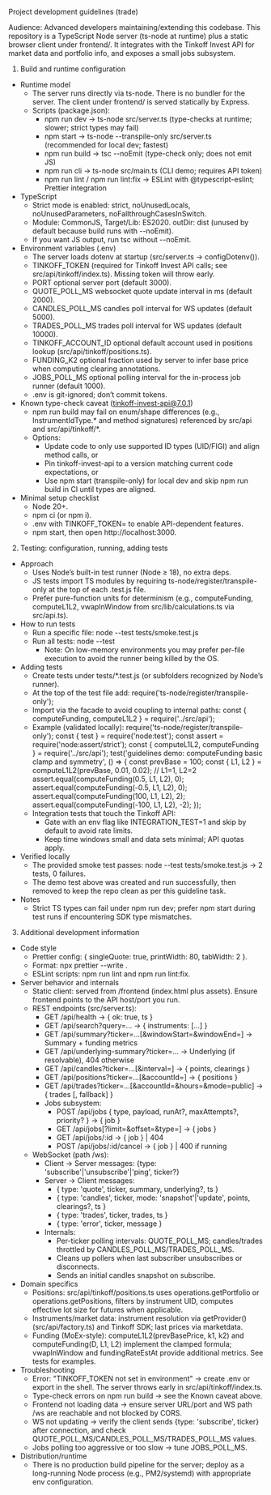 Project development guidelines (trade)

Audience: Advanced developers maintaining/extending this codebase. This repository is a TypeScript Node server (ts-node at runtime) plus a static browser client under frontend/. It integrates with the Tinkoff Invest API for market data and portfolio info, and exposes a small jobs subsystem.

1) Build and runtime configuration
- Runtime model
  - The server runs directly via ts-node. There is no bundler for the server. The client under frontend/ is served statically by Express.
  - Scripts (package.json):
    - npm run dev → ts-node src/server.ts (type-checks at runtime; slower; strict types may fail)
    - npm start → ts-node --transpile-only src/server.ts (recommended for local dev; fastest)
    - npm run build → tsc --noEmit (type-check only; does not emit JS)
    - npm run cli → ts-node src/main.ts (CLI demo; requires API token)
    - npm run lint / npm run lint:fix → ESLint with @typescript-eslint; Prettier integration
- TypeScript
  - Strict mode is enabled: strict, noUnusedLocals, noUnusedParameters, noFallthroughCasesInSwitch.
  - Module: CommonJS, Target/Lib: ES2020. outDir: dist (unused by default because build runs with --noEmit).
  - If you want JS output, run tsc without --noEmit.
- Environment variables (.env)
  - The server loads dotenv at startup (src/server.ts → configDotenv()).
  - TINKOFF_TOKEN (required for Tinkoff Invest API calls; see src/api/tinkoff/index.ts). Missing token will throw early.
  - PORT optional server port (default 3000).
  - QUOTE_POLL_MS websocket quote update interval in ms (default 2000).
  - CANDLES_POLL_MS candles poll interval for WS updates (default 5000).
  - TRADES_POLL_MS trades poll interval for WS updates (default 10000).
  - TINKOFF_ACCOUNT_ID optional default account used in positions lookup (src/api/tinkoff/positions.ts).
  - FUNDING_K2 optional fraction used by server to infer base price when computing clearing annotations.
  - JOBS_POLL_MS optional polling interval for the in-process job runner (default 1000).
  - .env is git-ignored; don’t commit tokens.
- Known type-check caveat (tinkoff-invest-api@7.0.1)
  - npm run build may fail on enum/shape differences (e.g., InstrumentIdType.* and method signatures) referenced by src/api and src/api/tinkoff/*.
  - Options:
    - Update code to only use supported ID types (UID/FIGI) and align method calls, or
    - Pin tinkoff-invest-api to a version matching current code expectations, or
    - Use npm start (transpile-only) for local dev and skip npm run build in CI until types are aligned.
- Minimal setup checklist
  - Node 20+.
  - npm ci (or npm i).
  - .env with TINKOFF_TOKEN=<your token> to enable API-dependent features.
  - npm start, then open http://localhost:3000.

2) Testing: configuration, running, adding tests
- Approach
  - Uses Node’s built-in test runner (Node ≥ 18), no extra deps.
  - JS tests import TS modules by requiring ts-node/register/transpile-only at the top of each .test.js file.
  - Prefer pure-function units for determinism (e.g., computeFunding, computeL1L2, vwapInWindow from src/lib/calculations.ts via src/api.ts).
- How to run tests
  - Run a specific file: node --test tests/smoke.test.js
  - Run all tests: node --test
    - Note: On low-memory environments you may prefer per-file execution to avoid the runner being killed by the OS.
- Adding tests
  - Create tests under tests/*.test.js (or subfolders recognized by Node’s runner).
  - At the top of the test file add: require('ts-node/register/transpile-only');
  - Import via the facade to avoid coupling to internal paths: const { computeFunding, computeL1L2 } = require('../src/api');
  - Example (validated locally):
    require('ts-node/register/transpile-only');
    const { test } = require('node:test');
    const assert = require('node:assert/strict');
    const { computeL1L2, computeFunding } = require('../src/api');
    test('guidelines demo: computeFunding basic clamp and symmetry', () => {
      const prevBase = 100;
      const { L1, L2 } = computeL1L2(prevBase, 0.01, 0.02); // L1=1, L2=2
      assert.equal(computeFunding(0.5, L1, L2), 0);
      assert.equal(computeFunding(-0.5, L1, L2), 0);
      assert.equal(computeFunding(100, L1, L2), 2);
      assert.equal(computeFunding(-100, L1, L2), -2);
    });
  - Integration tests that touch the Tinkoff API:
    - Gate with an env flag like INTEGRATION_TEST=1 and skip by default to avoid rate limits.
    - Keep time windows small and data sets minimal; API quotas apply.
- Verified locally
  - The provided smoke test passes: node --test tests/smoke.test.js → 2 tests, 0 failures.
  - The demo test above was created and run successfully, then removed to keep the repo clean as per this guideline task.
- Notes
  - Strict TS types can fail under npm run dev; prefer npm start during test runs if encountering SDK type mismatches.

3) Additional development information
- Code style
  - Prettier config: { singleQuote: true, printWidth: 80, tabWidth: 2 }.
  - Format: npx prettier --write .
  - ESLint scripts: npm run lint and npm run lint:fix.
- Server behavior and internals
  - Static client: served from /frontend (index.html plus assets). Ensure frontend points to the API host/port you run.
  - REST endpoints (src/server.ts):
    - GET /api/health → { ok: true, ts }
    - GET /api/search?query=... → { instruments: [...] }
    - GET /api/summary?ticker=...[&windowStart=&windowEnd=] → Summary + funding metrics
    - GET /api/underlying-summary?ticker=... → Underlying (if resolvable), 404 otherwise
    - GET /api/candles?ticker=...[&interval=] → { points, clearings }
    - GET /api/positions?ticker=...[&accountId=] → { positions }
    - GET /api/trades?ticker=...[&accountId=&hours=&mode=public] → { trades [, fallback] }
    - Jobs subsystem:
      - POST /api/jobs { type, payload, runAt?, maxAttempts?, priority? } → { job }
      - GET /api/jobs[?limit=&offset=&type=] → { jobs }
      - GET /api/jobs/:id → { job } | 404
      - POST /api/jobs/:id/cancel → { job } | 400 if running
  - WebSocket (path /ws):
    - Client → Server messages: {type: 'subscribe'|'unsubscribe'|'ping', ticker?}
    - Server → Client messages:
      - { type: 'quote', ticker, summary, underlying?, ts }
      - { type: 'candles', ticker, mode: 'snapshot'|'update', points, clearings?, ts }
      - { type: 'trades', ticker, trades, ts }
      - { type: 'error', ticker, message }
    - Internals:
      - Per-ticker polling intervals: QUOTE_POLL_MS; candles/trades throttled by CANDLES_POLL_MS/TRADES_POLL_MS.
      - Cleans up pollers when last subscriber unsubscribes or disconnects.
      - Sends an initial candles snapshot on subscribe.
- Domain specifics
  - Positions: src/api/tinkoff/positions.ts uses operations.getPortfolio or operations.getPositions, filters by instrument UID, computes effective lot size for futures when applicable.
  - Instruments/market data: instrument resolution via getProvider() (src/api/factory.ts) and Tinkoff SDK; last prices via marketdata.
  - Funding (MoEx-style): computeL1L2(prevBasePrice, k1, k2) and computeFunding(D, L1, L2) implement the clamped formula; vwapInWindow and fundingRateEstAt provide additional metrics. See tests for examples.
- Troubleshooting
  - Error: "TINKOFF_TOKEN not set in environment" → create .env or export in the shell. The server throws early in src/api/tinkoff/index.ts.
  - Type-check errors on npm run build → see the Known caveat above.
  - Frontend not loading data → ensure server URL/port and WS path /ws are reachable and not blocked by CORS.
  - WS not updating → verify the client sends {type: 'subscribe', ticker} after connection, and check QUOTE_POLL_MS/CANDLES_POLL_MS/TRADES_POLL_MS values.
  - Jobs polling too aggressive or too slow → tune JOBS_POLL_MS.
- Distribution/runtime
  - There is no production build pipeline for the server; deploy as a long-running Node process (e.g., PM2/systemd) with appropriate env configuration.
